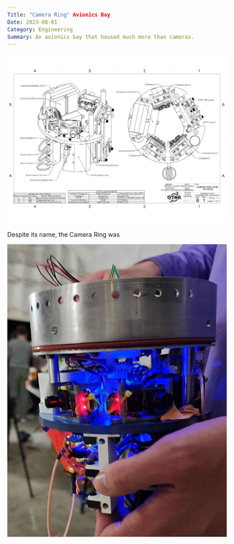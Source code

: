 ```yaml
---
Title: "Camera Ring" Avionics Bay
Date: 2023-08-01
Category: Engineering
Summary: An avionics bay that housed much more than cameras. 
---
```


![Camera ring drawing](images/camera-ring-drawing.png)

Despite its name, the Camera Ring was

![Assembled camera ring](images/assembled-camera-ring.jpg)
